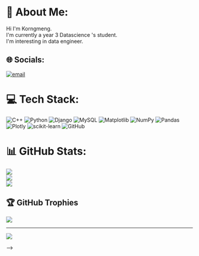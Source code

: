 # 💫 About Me:
 Hi I'm Korngmeng.<br>I'm currently a year 3  Datascience 's student.<br>I'm interesting in data engineer.


## 🌐 Socials:
[![email](https://img.shields.io/badge/Email-D14836?logo=gmail&logoColor=white)](mailto:korngmeng015@gmail.com) 

# 💻 Tech Stack:
![C++](https://img.shields.io/badge/c++-%2300599C.svg?style=for-the-badge&logo=c%2B%2B&logoColor=white) ![Python](https://img.shields.io/badge/python-3670A0?style=for-the-badge&logo=python&logoColor=ffdd54) ![Django](https://img.shields.io/badge/django-%23092E20.svg?style=for-the-badge&logo=django&logoColor=white) ![MySQL](https://img.shields.io/badge/mysql-4479A1.svg?style=for-the-badge&logo=mysql&logoColor=white) ![Matplotlib](https://img.shields.io/badge/Matplotlib-%23ffffff.svg?style=for-the-badge&logo=Matplotlib&logoColor=black) ![NumPy](https://img.shields.io/badge/numpy-%23013243.svg?style=for-the-badge&logo=numpy&logoColor=white) ![Pandas](https://img.shields.io/badge/pandas-%23150458.svg?style=for-the-badge&logo=pandas&logoColor=white) ![Plotly](https://img.shields.io/badge/Plotly-%233F4F75.svg?style=for-the-badge&logo=plotly&logoColor=white) ![scikit-learn](https://img.shields.io/badge/scikit--learn-%23F7931E.svg?style=for-the-badge&logo=scikit-learn&logoColor=white) ![GitHub](https://img.shields.io/badge/github-%23121011.svg?style=for-the-badge&logo=github&logoColor=white)
# 📊 GitHub Stats:
![](https://github-readme-stats.vercel.app/api?username=Korngmeng-Taing&theme=dark&hide_border=false&include_all_commits=false&count_private=false)<br/>
![](https://nirzak-streak-stats.vercel.app/?user=Korngmeng-Taing&theme=dark&hide_border=false)<br/>
![](https://github-readme-stats.vercel.app/api/top-langs/?username=Korngmeng-Taing&theme=dark&hide_border=false&include_all_commits=false&count_private=false&layout=compact)

## 🏆 GitHub Trophies
![](https://github-profile-trophy.vercel.app/?username=Korngmeng-Taing&theme=radical&no-frame=false&no-bg=true&margin-w=4)

---
[![](https://visitcount.itsvg.in/api?id=Korngmeng-Taing&icon=0&color=0)](https://visitcount.itsvg.in)

<!-- Proudly created with GPRM ( https://gprm.itsvg.in ) -->
-->
